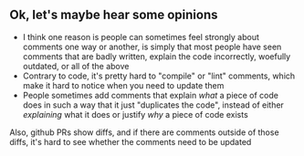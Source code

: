 ## Ok, let's maybe hear some opinions

* I think one reason is people can sometimes feel strongly about comments one
  way or another, is simply that most people have seen comments that are badly
  written, explain the code incorrectly, woefully outdated, or all of the above
* Contrary to code, it's pretty hard to "compile" or "lint" comments, which
  make it hard to notice when you need to update them
* People sometimes add comments that explain *what* a piece of code does in
  such a way that it just "duplicates the code", instead of either *explaining*
  what it does or justify *why* a piece of code exists

Also, github PRs show diffs, and if there are comments outside of those diffs,
it's hard to see whether the comments need to be updated
